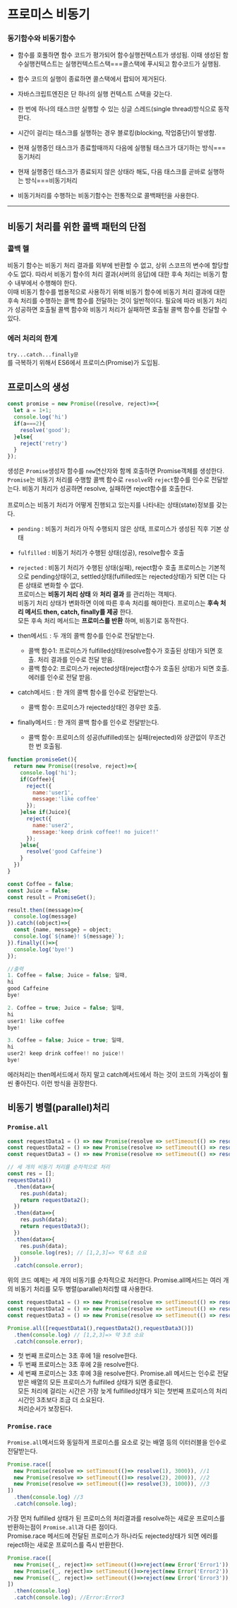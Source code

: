 # 프로미스 비동기

### 동기함수와 비동기함수
- 함수를 호풀하면 함수 코드가 평가되어 함수실행컨텍스트가 생성됨. 이때 생성된 함수실행컨텍스트는 실행컨텍스트스택===콜스택에 푸시되고 함수코드가 실행됨.
- 함수 코드의 실행이 종료하면 콜스택에서 팝되어 제거된다.

- 자바스크립트엔진은 단 하나의 실행 컨텍스트 스택을 갖는다.
- 한 번에 하나의 태스크만 실행할 수 있는 싱글 스레드(single thread)방식으로 동작한다.
- 시간이 걸리는 태스크를 실행하는 경우 블로킹(blocking, 작업중단)이 발생함.

- 현재 실행중인 태스크가 종료할때까지 다음에 실행될 태스크가 대기하는 방식===동기처리
- 현재 실행중인 태스크가 종료되지 않은 상태라 해도, 다음 태스크를 곧바로 실행하는 방식===비동기처리

- 비동기처리를 수행하는 비동기함수는 전통적으로 콜백패턴을 사용한다.
---
## 비동기 처리를 위한 콜백 패턴의 단점
### 콜백 헬
비동기 함수는 비동기 처리 결과를 외부에 반환할 수 없고, 상위 스코프의 변수에 할당할 수도 없다. 따라서 비동기 함수의 처리 결과(서버의 응답)에 대한 후속 처리는 비동기 함수 내부에서 수행해야 한다.<br/>
이때 비동기 함수를 범용적으로 사용하기 위해 비동기 함수에 비동기 처리 결과에 대한 후속 처리를 수행하는 콜백 함수를 전달하는 것이 일반적이다. 필요에 따라 비동기 처리가 성공하면 호출될 콜백 함수와 비동기 처리가 실패하면 호출될 콜백 함수를 전달할 수 있다.<br/>

### 에러 처리의 한계
`try...catch...finally문`<br/>
를 극복하기 위해서 ES6에서 프로미스(Promise)가 도입됨.<br/>

## 프로미스의 생성
```javascript
const promise = new Promise((resolve, reject)=>{
  let a = 1+1;
  console.log('hi')
  if(a===2){
    resolve('good');
  }else{
    reject('retry')
  }
});
```
생성은 `Promise`생성자 함수를 `new`연산자와 함께 호출하면 Promise객체를 생성한다.<br/>
`Promise`는 비동기 처리를 수행할 콜백 함수로 `resolve`와 `reject`함수를 인수로 전달받는다.
비동기 처리가 성공하면 resolve, 실패하면 reject함수를 호출한다.<br/>
<br/>
프로미스는 비동기 처리가 어떻게 진행되고 있는지를 나타내는 상태(state)정보를 갖는다.
- `pending` : 비동기 처리가 아직 수행되지 않은 상태, 프로미스가 생성된 직후 기본 상태
- `fulfilled` : 비동기 처리가 수행된 상태(성공), resolve함수 호출
- `rejected` : 비동기 처리가 수행된 상태(실패), reject함수 호출
프로미스는 기본적으로 pending상태이고, settled상태(fulfilled또는 rejected상태)가 되면 더는 다른 상태로 변화할 수 없다.<br/>
프로미스는 **비동기 처리 상태** 와 **처리 결과** 를 관리하는 객체다.<br/>
비동기 처리 상태가 변화하면 이에 따른 후속 처리를 해야한다. 프로미스는 **후속 처리 메서드 then, catch, finally를 제공** 한다.<br/>
모든 후속 처리 메서드는 **프로미스를 반환** 하며, 비동기로 동작한다.

- then메서드 : 두 개의 콜백 함수를 인수로 전달받는다.
  - 콜백 함수1: 프로미스가 fulfilled상태(resolve함수가 호출된 상태)가 되면 호출. 처리 결과를 인수로 전달 받음.
  - 콜백 함수2: 프로미스가 rejected상태(reject함수가 호출된 상태)가 되면 호출. 에러를 인수로 전달 받음.
- catch메서드 : 한 개의 콜백 함수를 인수로 전달받는다.
  - 콜백 함수: 프로미스가 rejected상태인 경우만 호출.
- finally메서드 : 한 개의 콜백 함수를 인수로 전달받는다.
  - 콜백 함수: 프로미스의 성공(fulfilled)또는 실패(rejected)와 상관없이 무조건 한 번 호출됨.
```javascript
function promiseGet(){
  return new Promise((resolve, reject)=>{
    console.log('hi');
    if(Coffee){
      reject({
        name:'user1',
        message:'like coffee'
      });
    }else if(Juice){
      reject({
        name:'user2',
        message:'keep drink coffee!! no juice!!'
      });
    }else{
      resolve('good Caffeine')
    }
  })
}

const Coffee = false;
const Juice = false;
const result = PromiseGet();

result.then((message)=>{
  console.log(message)
}).catch((object)=>{
  const {name, message} = object;
  console.log(`${name}! ${message}`);
}).finally(()=>{
  console.log('bye!')
});
```
```javascript
//출력
1. Coffee = false; Juice = false; 일때, 
hi
good Caffeine
bye!

2. Coffee = true; Juice = false; 일때,
hi
user1! like coffee
bye!

3. Coffee = false; Juice = true; 일때,
hi
user2! keep drink coffee!! no juice!!
bye!
```
에러처리는 then메서드에서 하지 말고 catch메서드에서 하는 것이 코드의 가독성이 훨씬 좋아진다. 이런 방식을 권장한다.

## 비동기 병렬(parallel)처리
### `Promise.all`
```javascript
const requestData1 = () => new Promise(resolve => setTimeout(() => resolve(1), 3000));
const requestData2 = () => new Promise(resolve => setTimeout(() => resolve(2), 2000));
const requestData3 = () => new Promise(resolve => setTimeout(() => resolve(3), 1000));

// 세 개의 비동기 처리를 순차적으로 처리
const res = [];
requestData1()
  .then(data=>{
    res.push(data);
    return requestData2();
  })
  .then(data=>{
    res.push(data);
    return requestData3();
  })
  .then(data=>{
    res.push(data);
    console.log(res); // [1,2,3]=> 약 6초 소요
  })
  .catch(console.error);
```
위의 코드 예제는 세 개의 비동기를 순차적으로 처리한다.
Promise.all메서드는 여러 개의 비동기 처리를 모두 병렬(parallel)처리할 떄 사용한다.
```javascript
const requestData1 = () => new Promise(resolve => setTimeout(() => resolve(1), 3000));
const requestData2 = () => new Promise(resolve => setTimeout(() => resolve(2), 2000));
const requestData3 = () => new Promise(resolve => setTimeout(() => resolve(3), 1000));

Promise.all([requestData1(),requestData2(),requestData3()])
  .then(console.log) // [1,2,3]=> 약 3초 소요
  .catch(console.error);
```
- 첫 번째 프로미스는 3초 후에 1을 resolve한다.
- 두 번째 프로미스는 3초 후에 2을 resolve한다.
- 세 번째 프로미스는 3초 후에 3을 resolve한다.
Promise.all 메서드는 인수로 전달받은 배열의 모든 프로미스가 fulfilled 상태가 되면 종료한다. <br/>
모든 처리에 걸리는 시간은 가장 늦게 fulfilled상태가 되는 첫번째 프로미스의 처리시간인 3초보다 조금 더 소요된다.<br/>
처리순서가 보장된다.<br/>

### `Promise.race`
`Promise.all`메서드와 동일하게 프로미스를 요소로 갖는 배열 등의 이터러블을 인수로 전달받는다.
```javascript
Promise.race([
  new Promise(resolve => setTimeout(()=> resolve(1), 3000)), //1
  new Promise(resolve => setTimeout(()=> resolve(2), 2000)), //2
  new Promise(resolve => setTimeout(()=> resolve(3), 1000)), //3
])
  .then(console.log) //3
  .catch(console.log);
```
가장 먼저 fulfilled 상태가 된 프로미스의 처리결과를 resolve하는 새로운 프로미스를 반환하는점이 `Promise.all`과 다른 점이다.<br/>
Promise.race 메서드에 전달된 프로미스가 하나라도 rejected상태가 되면 에러를 reject하는 새로운 프로미스를 즉시 반환한다.<br/>
```javascript
Promise.race([
  new Promise((_, reject)=> setTimeout(()=>reject(new Error('Error1')),3000)),
  new Promise((_, reject)=> setTimeout(()=>reject(new Error('Error2')),2000)),
  new Promise((_, reject)=> setTimeout(()=>reject(new Error('Error3')),1000)),
])
  .then(console.log)
  .catch(console.log); //Error:Error3
```